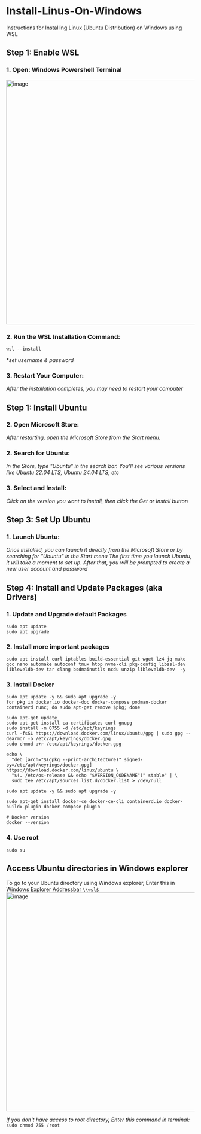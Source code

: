 # Install-Linus-On-Windows
Instructions for Installing Linux (Ubuntu Distribution) on Windows using WSL

## Step 1: Enable WSL
### 1. Open: Windows Powershell Terminal
   <img width="1110" height="654" alt="image" src="https://github.com/user-attachments/assets/03f0f4dd-9c51-4caa-a1bf-de7ad9995a28" />

### 2. Run the WSL Installation Command:
```
wsl --install
```

*_set username & password_

### 3. Restart Your Computer:
_After the installation completes, you may need to restart your computer_



## Step 1: Install Ubuntu
### 2. Open Microsoft Store:
_After restarting, open the Microsoft Store from the Start menu._

### 2. Search for Ubuntu:
_In the Store, type "Ubuntu" in the search bar. You’ll see various versions like Ubuntu 22.04 LTS, Ubuntu 24.04 LTS, etc_

### 3. Select and Install:
_Click on the version you want to install, then click the Get or Install button_


## Step 3: Set Up Ubuntu
### 1. Launch Ubuntu:
_Once installed, you can launch it directly from the Microsoft Store or by searching for "Ubuntu" in the Start menu
The first time you launch Ubuntu, it will take a moment to set up. After that, you will be prompted to create a new user account and password_

## Step 4: Install and Update Packages (aka Drivers)
### 1. Update and Upgrade default Packages
```
sudo apt update
sudo apt upgrade
```

### 2. Install more important packages
`sudo apt install curl iptables build-essential git wget lz4 jq make gcc nano automake autoconf tmux htop nvme-cli pkg-config libssl-dev libleveldb-dev tar clang bsdmainutils ncdu unzip libleveldb-dev  -y`

### 3. Install Docker
```
sudo apt update -y && sudo apt upgrade -y
for pkg in docker.io docker-doc docker-compose podman-docker containerd runc; do sudo apt-get remove $pkg; done

sudo apt-get update
sudo apt-get install ca-certificates curl gnupg
sudo install -m 0755 -d /etc/apt/keyrings
curl -fsSL https://download.docker.com/linux/ubuntu/gpg | sudo gpg --dearmor -o /etc/apt/keyrings/docker.gpg
sudo chmod a+r /etc/apt/keyrings/docker.gpg

echo \
  "deb [arch="$(dpkg --print-architecture)" signed-by=/etc/apt/keyrings/docker.gpg] https://download.docker.com/linux/ubuntu \
  "$(. /etc/os-release && echo "$VERSION_CODENAME")" stable" | \
  sudo tee /etc/apt/sources.list.d/docker.list > /dev/null

sudo apt update -y && sudo apt upgrade -y

sudo apt-get install docker-ce docker-ce-cli containerd.io docker-buildx-plugin docker-compose-plugin

# Docker version
docker --version
```

### 4. Use root
`sudo su`


## Access Ubuntu directories in Windows explorer
To go to your Ubuntu directory using Windows explorer, Enter this in Windows Explorer Addressbar
`\\wsl$`
<img width="766" height="585" alt="image" src="https://github.com/user-attachments/assets/1eaa0d0f-0a78-43f7-add3-d67d9dade8e0" />

_If you don't have access to root directory, Enter this command in terminal:_ `sudo chmod 755 /root`




